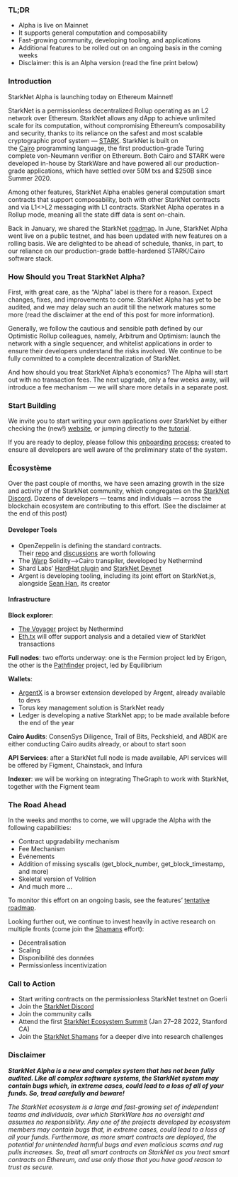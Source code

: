 ### TL;DR

* Alpha is live on Mainnet
* It supports general computation and composability
* Fast-growing community, developing tooling, and applications
* Additional features to be rolled out on an ongoing basis in the coming weeks
* Disclaimer: this is an Alpha version (read the fine print below)

### Introduction

StarkNet Alpha is launching today on Ethereum Mainnet!

StarkNet is a permissionless decentralized Rollup operating as an L2 network over Ethereum. StarkNet allows any dApp to achieve unlimited scale for its computation, without compromising Ethereum’s composability and security, thanks to its reliance on the safest and most scalable cryptographic proof system — [STARK](https://starkware.co/stark/). StarkNet is built on the [Cairo](https://starkware.co/cairo/) programming language, the first production-grade Turing complete von-Neumann verifier on Ethereum. Both Cairo and STARK were developed in-house by StarkWare and have powered all our production-grade applications, which have settled over 50M txs and $250B since Summer 2020.

Among other features, StarkNet Alpha enables general computation smart contracts that support composability, both with other StarkNet contracts and via L1<>L2 messaging with L1 contracts. StarkNet Alpha operates in a Rollup mode, meaning all the state diff data is sent on-chain.

Back in January, we shared the StarkNet [roadmap](https://medium.com/starkware/on-the-road-to-starknet-a-permissionless-stark-powered-l2-zk-rollup-83be53640880). In June, StarkNet Alpha went live on a public testnet, and has been updated with new features on a rolling basis. We are delighted to be ahead of schedule, thanks, in part, to our reliance on our production-grade battle-hardened STARK/Cairo software stack.

### How Should you Treat StarkNet Alpha?

First, with great care, as the “Alpha” label is there for a reason. Expect changes, fixes, and improvements to come. StarkNet Alpha has yet to be audited, and we may delay such an audit till the network matures some more (read the disclaimer at the end of this post for more information).

Generally, we follow the cautious and sensible path defined by our Optimistic Rollup colleagues, namely, Arbitrum and Optimism: launch the network with a single sequencer, and whitelist applications in order to ensure their developers understand the risks involved. We continue to be fully committed to a complete decentralization of StarkNet.

And how should you treat StarkNet Alpha’s economics? The Alpha will start out with no transaction fees. The next upgrade, only a few weeks away, will introduce a fee mechanism — we will share more details in a separate post.

### Start Building

We invite you to start writing your own applications over StarkNet by either checking the (new!) [website](http://starknet.io/), or jumping directly to the [tutorial](https://starknet.io/docs/).

If you are ready to deploy, please follow this [onboarding process](https://forms.reform.app/starkware/SN-Alpha-Contract-Deployment/l894lu); created to ensure all developers are well aware of the preliminary state of the system.

### Écosystème

Over the past couple of months, we have seen amazing growth in the size and activity of the StarkNet community, which congregates on the [StarkNet Discord](https://discord.gg/uJ9HZTUk2Y). Dozens of developers — teams and individuals — across the blockchain ecosystem are contributing to this effort. (See the disclaimer at the end of this post)

#### Developer Tools

* OpenZeppelin is defining the standard contracts. Their [repo](https://github.com/OpenZeppelin/cairo-contracts/tree/main/contracts) and [discussions](https://github.com/OpenZeppelin/cairo-contracts/discussions) are worth following
* The [Warp](https://github.com/NethermindEth/warp) Solidity–>Cairo transpiler, developed by Nethermind
* Shard Labs’ [HardHat plugin](https://github.com/Shard-Labs/starknet-hardhat-plugin) and [StarkNet Devnet](https://github.com/Shard-Labs/starknet-devnet)
* Argent is developing tooling, including its joint effort on StarkNet.js, alongside [Sean Han](https://twitter.com/seanjameshan), its creator

#### Infrastructure

**Block explorer**:

* [The Voyager](http://voyager.online/) project by Nethermind
* [Eth.tx](https://ethtx.info/) will offer support analysis and a detailed view of StarkNet transactions

**Full nodes**: two efforts underway: one is the Fermion project led by Erigon, the other is the [Pathfinder](https://github.com/eqlabs/pathfinder) project, led by Equilibrium

**Wallets**:

* [ArgentX](https://github.com/argentlabs/argent-x) is a browser extension developed by Argent, already available to devs
* Torus key management solution is StarkNet ready
* Ledger is developing a native StarkNet app; to be made available before the end of the year

**Cairo Audits**: ConsenSys Diligence, Trail of Bits, Peckshield, and ABDK are either conducting Cairo audits already, or about to start soon

**API Services**: after a StarkNet full node is made available, API services will be offered by Figment, Chainstack, and Infura

**Indexer**: we will be working on integrating TheGraph to work with StarkNet, together with the Figment team

### The Road Ahead

In the weeks and months to come, we will upgrade the Alpha with the following capabilities:

* Contract upgradability mechanism
* Fee Mechanism
* Événements
* Addition of missing syscalls (get_block_number, get_block_timestamp, and more)
* Skeletal version of Volition
* And much more …

To monitor this effort on an ongoing basis, see the features’ [tentative roadmap](https://www.notion.so/starkware/StarkNet-Alpha-Features-Tentative-Roadmap-f2b8f5f25a2d4d1cb3265fb82a098c51).

Looking further out, we continue to invest heavily in active research on multiple fronts (come join the [Shamans](https://community.starknet.io/) effort):

* Décentralisation
* Scaling
* Disponibilité des données
* Permissionless incentivization

### Call to Action

* Start writing contracts on the permissionless StarkNet testnet on Goerli
* Join the [StarkNet Discord](https://discord.gg/uJ9HZTUk2Y)
* Join the community calls
* Attend the first [StarkNet Ecosystem Summit](https://www.eventbrite.com/e/starknet-ecosystem-summit-2022-tickets-206671880157) (Jan 27–28 2022, Stanford CA)
* Join the [StarkNet Shamans](https://community.starknet.io/) for a deeper dive into research challenges

### Disclaimer

***StarkNet Alpha is a new and complex system that has not been fully audited. Like all complex software systems, the StarkNet system may contain bugs which, in extreme cases, could lead to a loss of all of your funds. So, ***tread carefully and beware!******

*The StarkNet ecosystem is a large and fast-growing set of independent teams and individuals, over which StarkWare has no oversight and assumes no responsibility. Any one of the projects developed by ecosystem members may contain bugs that, in extreme cases, could lead to a loss of all your funds. Furthermore, as more smart contracts are deployed, the potential for unintended harmful bugs and even malicious scams and rug pulls increases. So, treat all smart contracts on StarkNet as you treat smart contracts on Ethereum, and use only those that you have good reason to trust as secure.*